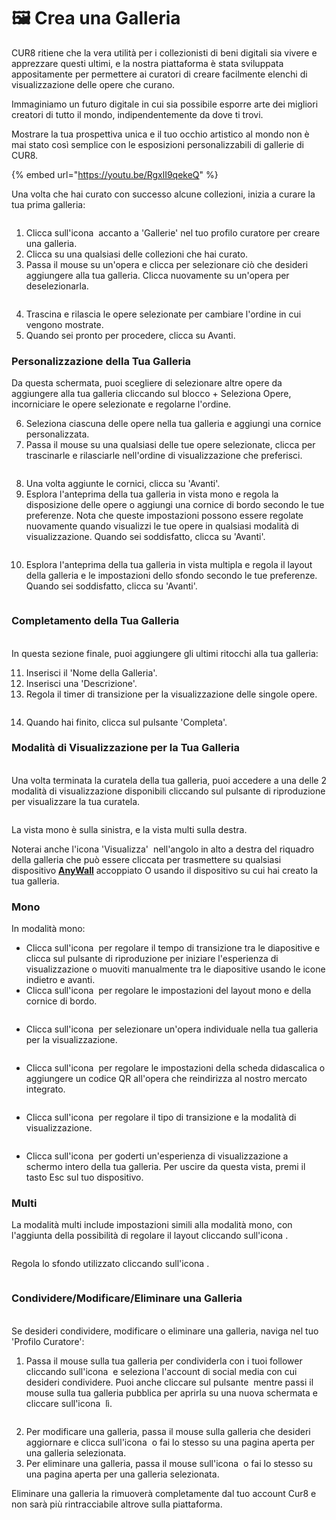 # 🖼️ Crea una Galleria

CUR8 ritiene che la vera utilità per i collezionisti di beni digitali sia vivere e apprezzare questi ultimi, e la nostra piattaforma è stata sviluppata appositamente per permettere ai curatori di creare facilmente elenchi di visualizzazione delle opere che curano.

Immaginiamo un futuro digitale in cui sia possibile esporre arte dei migliori creatori di tutto il mondo, indipendentemente da dove ti trovi.

Mostrare la tua prospettiva unica e il tuo occhio artistico al mondo non è mai stato così semplice con le esposizioni personalizzabili di gallerie di CUR8.

{% embed url="https://youtu.be/RgxlI9qekeQ" %}

Una volta che hai curato con successo alcune collezioni, inizia a curare la tua prima galleria:

<figure><img src="../../.gitbook/assets/Screenshot 2025-03-21 at 10.03.27.png" alt=""><figcaption></figcaption></figure>

1. Clicca sull'icona <img src="../../.gitbook/assets/Screenshot 2024-04-12 at 08.27.05.png" alt="" data-size="line"> accanto a 'Gallerie' nel tuo profilo curatore per creare una galleria.
2. Clicca su una qualsiasi delle collezioni che hai curato.
3. Passa il mouse su un'opera e clicca per selezionare ciò che desideri aggiungere alla tua galleria. Clicca nuovamente su un'opera per deselezionarla.

<figure><img src="../../.gitbook/assets/Screenshot 2025-03-21 at 10.07.32.png" alt=""><figcaption></figcaption></figure>

4. Trascina e rilascia le opere selezionate per cambiare l'ordine in cui vengono mostrate.
5. Quando sei pronto per procedere, clicca su Avanti.

### Personalizzazione della Tua Galleria

Da questa schermata, puoi scegliere di selezionare altre opere da aggiungere alla tua galleria cliccando sul blocco + Seleziona Opere, incorniciare le opere selezionate e regolarne l'ordine.

6. Seleziona ciascuna delle opere nella tua galleria e aggiungi una cornice personalizzata.
7. Passa il mouse su una qualsiasi delle tue opere selezionate, clicca per trascinarle e rilasciarle nell'ordine di visualizzazione che preferisci.

<figure><img src="../../.gitbook/assets/Untitled design (1) (1).gif" alt=""><figcaption></figcaption></figure>

8. Una volta aggiunte le cornici, clicca su 'Avanti'.
9. Esplora l'anteprima della tua galleria in vista mono e regola la disposizione delle opere o aggiungi una cornice di bordo secondo le tue preferenze. Nota che queste impostazioni possono essere regolate nuovamente quando visualizzi le tue opere in qualsiasi modalità di visualizzazione. Quando sei soddisfatto, clicca su 'Avanti'.

<figure><img src="../../.gitbook/assets/Screenshot 2025-03-21 at 10.11.15.png" alt=""><figcaption></figcaption></figure>

10. Esplora l'anteprima della tua galleria in vista multipla e regola il layout della galleria e le impostazioni dello sfondo secondo le tue preferenze. Quando sei soddisfatto, clicca su 'Avanti'.

<figure><img src="../../.gitbook/assets/Screenshot 2025-03-21 at 10.12.08.png" alt=""><figcaption></figcaption></figure>

### Completamento della Tua Galleria

\
In questa sezione finale, puoi aggiungere gli ultimi ritocchi alla tua galleria:

11. Inserisci il 'Nome della Galleria'.
12. Inserisci una 'Descrizione'.
13. Regola il timer di transizione per la visualizzazione delle singole opere.

<figure><img src="../../.gitbook/assets/Screenshot 2025-03-21 at 10.13.37.png" alt=""><figcaption></figcaption></figure>

14. Quando hai finito, clicca sul pulsante 'Completa'.

### Modalità di Visualizzazione per la Tua Galleria

\
Una volta terminata la curatela della tua galleria, puoi accedere a una delle 2 modalità di visualizzazione disponibili cliccando sul pulsante di riproduzione per visualizzare la tua curatela.

<figure><img src="../../.gitbook/assets/Screenshot 2025-03-21 at 10.15.29.png" alt=""><figcaption></figcaption></figure>

La vista mono è sulla sinistra, e la vista multi sulla destra.

Noterai anche l'icona 'Visualizza' <img src="../../.gitbook/assets/Screenshot 2025-01-03 at 12.03.25.png" alt="" data-size="line"> nell'angolo in alto a destra del riquadro della galleria che può essere cliccata per trasmettere su qualsiasi dispositivo [**AnyWall**](https://www.anywall.io) accoppiato O usando il dispositivo su cui hai creato la tua galleria.

### Mono

In modalità mono:

* Clicca sull'icona <img src="../../.gitbook/assets/Screenshot 2024-04-12 at 10.21.08.png" alt="" data-size="line"> per regolare il tempo di transizione tra le diapositive e clicca sul pulsante di riproduzione per iniziare l'esperienza di visualizzazione o muoviti manualmente tra le diapositive usando le icone indietro e avanti.
* Clicca sull'icona <img src="../../.gitbook/assets/Screenshot 2024-04-12 at 10.18.36.png" alt="" data-size="line"> per regolare le impostazioni del layout mono e della cornice di bordo.

<figure><img src="../../.gitbook/assets/Screenshot 2024-07-10 at 15.32.43.png" alt=""><figcaption></figcaption></figure>

* Clicca sull'icona <img src="../../.gitbook/assets/Screenshot 2024-04-12 at 10.23.12.png" alt="" data-size="line"> per selezionare un'opera individuale nella tua galleria per la visualizzazione.

<figure><img src="../../.gitbook/assets/Screenshot 2024-07-10 at 15.33.41.png" alt=""><figcaption></figcaption></figure>

* Clicca sull'icona <img src="../../.gitbook/assets/Screenshot 2024-07-10 at 15.35.31.png" alt="" data-size="line"> per regolare le impostazioni della scheda didascalica o aggiungere un codice QR all'opera che reindirizza al nostro mercato integrato.

<figure><img src="../../.gitbook/assets/Screenshot 2024-07-10 at 15.36.04.png" alt=""><figcaption></figcaption></figure>

* Clicca sull'icona <img src="../../.gitbook/assets/Screenshot 2024-04-12 at 10.26.05.png" alt="" data-size="line"> per regolare il tipo di transizione e la modalità di visualizzazione.

<figure><img src="../../.gitbook/assets/Screenshot 2024-07-10 at 15.34.37.png" alt=""><figcaption></figcaption></figure>

* Clicca sull'icona <img src="../../.gitbook/assets/Screenshot 2024-04-12 at 11.22.57.png" alt="" data-size="line"> per goderti un'esperienza di visualizzazione a schermo intero della tua galleria. Per uscire da questa vista, premi il tasto Esc sul tuo dispositivo.

### Multi

La modalità multi include impostazioni simili alla modalità mono, con l'aggiunta della possibilità di regolare il layout cliccando sull'icona <img src="../../.gitbook/assets/Screenshot 2024-04-12 at 11.28.36.png" alt="" data-size="line">.

<figure><img src="../../.gitbook/assets/Screenshot 2024-07-11 at 15.55.14.png" alt=""><figcaption></figcaption></figure>

Regola lo sfondo utilizzato cliccando sull'icona <img src="../../.gitbook/assets/Screenshot 2024-04-12 at 11.29.15.png" alt="" data-size="line">.

<figure><img src="../../.gitbook/assets/Screenshot 2024-07-10 at 15.39.29.png" alt=""><figcaption></figcaption></figure>

### Condividere/Modificare/Eliminare una Galleria

\
Se desideri condividere, modificare o eliminare una galleria, naviga nel tuo 'Profilo Curatore':

1. Passa il mouse sulla tua galleria per condividerla con i tuoi follower cliccando sull'icona <img src="../../.gitbook/assets/Screenshot 2024-07-10 at 15.26.24.png" alt="" data-size="line"> e seleziona l'account di social media con cui desideri condividere. Puoi anche cliccare sul pulsante <img src="../../.gitbook/assets/Screenshot 2024-07-11 at 15.56.45.png" alt="" data-size="line"> mentre passi il mouse sulla tua galleria pubblica per aprirla su una nuova schermata e cliccare sull'icona <img src="../../.gitbook/assets/Screenshot 2024-07-10 at 15.26.24.png" alt="" data-size="line"> lì.

<figure><img src="../../.gitbook/assets/Screenshot 2025-01-03 at 13.32.58.png" alt=""><figcaption></figcaption></figure>

2. Per modificare una galleria, passa il mouse sulla galleria che desideri aggiornare e clicca sull'icona <img src="../../.gitbook/assets/Screenshot 2024-04-12 at 11.39.40.png" alt="" data-size="line"> o fai lo stesso su una pagina aperta per una galleria selezionata.
3. Per eliminare una galleria, passa il mouse sull'icona <img src="../../.gitbook/assets/Screenshot 2024-04-12 at 11.40.39.png" alt="" data-size="line"> o fai lo stesso su una pagina aperta per una galleria selezionata.

Eliminare una galleria la rimuoverà completamente dal tuo account Cur8 e non sarà più rintracciabile altrove sulla piattaforma.